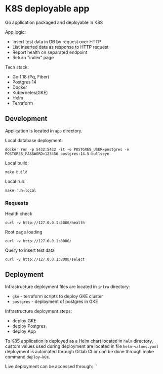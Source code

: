 # K8S deployable app

Go application packaged and deployable in K8S

App logic:
 * Insert test data in DB by request over HTTP
 * List inserted data as response to HTTP request
 * Report health on separated endpoint
 * Return "index" page

Tech stack:
 * Go 1.18 (Pq, Fiber)
 * Postgres 14
 * Docker
 * Kubernetes(GKE)
 * Helm
 * Terraform
 

## Development

Application is located in `app` directory.

Local database deployment:
```
docker run -p 5432:5432 -it -e POSTGRES_USER=postgres -e POSTGRES_PASSWORD=123456 postgres:14.5-bullseye
```
Local build:
```
make build
```
Local run:
```
make run-local
```

### Requests

Health check
```
curl -v http://127.0.0.1:8000/health
```

Root page loading
```
curl -v http://127.0.0.1:8000/
```

Query to insert test data
```
curl -v http://127.0.0.1:8000/select
```

## Deployment

Infrastructure deployment files are located in `infra` directory:
 * `gke` - terraform scripts to deploy GKE cluster
 * `postgres` - deployment of postgres in GKE

Infrastructure deployment steps:
 * deploy GKE
 * deploy Postgres
 * deploy App

To K8S application is deployed as a Helm chart located in `helm` directory, custom values used during deployment are located
in file `helm-values.yaml` deployment is automated through Gitlab CI or can be done through make command `deploy-k8s`.

Live deployment can be accessed through: ``
